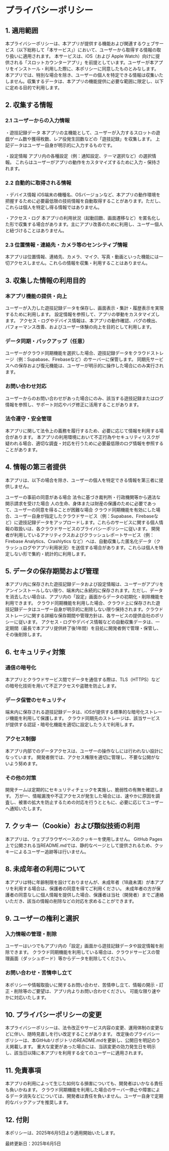 # プライバシーポリシー
## 1. 適用範囲
本プライバシーポリシーは、本アプリが提供する機能および関連するウェブサービス（以下総称して「本サービス」）において、ユーザーから取得する情報の取り扱いに適用されます。
本サービスは、iOS（および Apple Watch）向けに提供される「スロットカウンターアプリ」を前提としています。ユーザーが本アプリをインストール・利用した際に、本ポリシーに同意したものとみなします。
本アプリでは、特別な場合を除き、ユーザーの個人を特定できる情報は収集いたしません。収集するデータは、本アプリの機能提供に必要な範囲に限定し、以下に定める目的で利用します。

## 2. 収集する情報
### 2.1 ユーザーからの入力情報
・遊技記録データ
本アプリの主機能として、ユーザーが入力するスロットの遊戯ゲーム数や獲得枚数、レア役発生回数などの「遊技記録」を収集します。
上記データはユーザー自身が明示的に入力するものです。

・設定情報
アプリ内の各種設定（例：通知設定、テーマ選択など）の選択情報。
これらはユーザーがアプリの動作をカスタマイズするために入力・保持されます。

### 2.2 自動的に取得される情報
・デバイス情報
iOS端末の機種名、OSバージョンなど、本アプリの動作環境を把握するために必要最低限の技術情報を自動取得することがあります。ただし、これらは個人を特定し得る情報ではありません。

・アクセス・ログ
本アプリの利用状況（起動回数、画面遷移など）を匿名化した形で収集する場合があります。主にアプリ改善のために利用し、ユーザー個人と紐づけることはありません。

### 2.3 位置情報・連絡先・カメラ等のセンシティブ情報
本アプリは位置情報、連絡先、カメラ、マイク、写真・動画といった機能には一切アクセスしません。これらの情報を収集・利用することはありません。

## 3. 収集した情報の利用目的
### 本アプリ機能の提供・向上
ユーザーが入力した遊技記録データを保存し、画面表示・集計・履歴表示を実現するために利用します。
設定情報を参照して、アプリの挙動をカスタマイズします。
アクセス・ログやデバイス情報は、本アプリの動作確認、バグの検出、パフォーマンス改善、およびユーザー体験の向上を目的として利用します。

### データ同期・バックアップ（任意）
ユーザーがクラウド同期機能を選択した場合、遊技記録データをクラウドストレージ（例：Supabase、Firebaseなど）のサーバーに保管します。
同期先サービスへの保存および復元機能は、ユーザーが明示的に操作した場合にのみ実行されます。

### お問い合わせ対応
ユーザーからのお問い合わせがあった場合にのみ、該当する遊技記録またはログ情報を参照し、サポート対応やバグ修正に活用することがあります。

### 法令遵守・安全管理
本アプリに関して法令上の義務を履行するため、必要に応じて情報を利用する場合があります。
本アプリの利用環境において不正行為やセキュリティリスクが疑われる場合、適切な調査・対応を行うために必要最低限のログ情報を参照することがあります。

## 4. 情報の第三者提供
本アプリは、以下の場合を除き、ユーザーの個人を特定できる情報を第三者に提供しません。

ユーザーの事前の同意がある場合
法令に基づき裁判所・行政機関等から適法な開示請求を受けた場合
人の生命、身体または財産の保護のために必要であって、ユーザーの同意を得ることが困難な場合
クラウド同期機能を有効にした場合、ユーザー自身が指定したクラウドサービス（例：Supabase、Firebaseなど）に遊技記録データをアップロードします。これらのサービスに関する個人情報の取扱いは、各クラウドサービスのプライバシーポリシーに従います。
開発者が利用しているアナリティクスおよびクラッシュレポートサービス（例：Firebase Analytics、Crashlytics など）へは、自動収集した匿名化データ（クラッシュログやアプリ利用状況）を送信する場合があります。これらは個人を特定しない形で集約・統計的に利用します。

## 5. データの保存期間および管理
本アプリ内に保存された遊技記録データおよび設定情報は、ユーザーがアプリをアンインストールしない限り、端末内に永続的に保存されます。ただし、データを消去したい場合は、アプリ内の「設定」画面からデータの初期化・削除機能を利用できます。
クラウド同期機能を利用した場合、クラウド上に保存された遊技記録データはユーザー自身が明示的に削除しない限り保持されます。クラウドストレージに関する詳細な保存期間や管理方針は、各サービスの提供会社のポリシーに従います。
アクセス・ログやデバイス情報などの自動収集データは、一定期間（最長で本アプリ提供終了後1年間）を目処に開発者側で管理・保管し、その後削除します。

## 6. セキュリティ対策
### 通信の暗号化
本アプリとクラウドサービス間でデータを通信する際は、TLS（HTTPS）などの暗号化技術を用いて不正アクセスや盗聴を防止します。

### データ保管のセキュリティ
端末内に保存される遊技記録データは、iOSが提供する標準的な暗号化ストレージ機能を利用して保護します。
クラウド同期先のストレージは、該当サービスが提供する認証・暗号化機能を適切に設定したうえで利用します。

### アクセス制御
本アプリ内部でのデータアクセスは、ユーザーの操作なしには行われない設計になっています。
開発者側では、アクセス権限を適切に管理し、不要な公開がないよう努めます。

### その他の対策
開発チームは定期的にセキュリティチェックを実施し、脆弱性の有無を確認します。
万が一、情報漏洩や不正アクセスが発生した場合には、速やかに原因を調査し、被害の拡大を防止するための対応を行うとともに、必要に応じてユーザーへ通知いたします。

## 7. クッキー（Cookie）および類似技術の利用
本アプリは、ウェブブラウザベースのクッキーを使用しません。
GitHub Pages上で公開される当README.mdでは、静的なページとして提供されるため、クッキーによるユーザー追跡等は行いません。

## 8. 未成年者の利用について
本アプリは特に年齢制限を設けておりませんが、未成年者（18歳未満）が本アプリを利用する場合は、保護者の同意を得てご利用ください。
未成年者の方が保護者の同意なしに個人情報を提供した場合、保護者は当社（開発者）までご連絡いただき、該当の情報の削除などの対応を求めることができます。

## 9. ユーザーの権利と選択
### 入力情報の管理・削除
ユーザーはいつでもアプリ内の「設定」画面から遊技記録データや設定情報を削除できます。
クラウド同期機能を利用している場合は、クラウドサービスの管理画面（ダッシュボード）等からデータを削除してください。

### お問い合わせ・苦情申し立て
本ポリシーや情報取扱いに関するお問い合わせ、苦情申し立て、情報の開示・訂正・削除等のご要望は、アプリ内よりお問い合わせください。
可能な限り速やかに対応いたします。

## 10. プライバシーポリシーの変更
本プライバシーポリシーは、法令改正やサービス内容の変更、運用体制の変更などに伴い、随時見直しを行い改定することがあります。
改定後のプライバシーポリシーは、本GitHubリポジトリのREADME.mdを更新し、公開日を明記のうえ掲載します。
重大な変更があった場合には、当該変更の効力発生日を明示し、該当日以降に本アプリを利用する全てのユーザーに適用されます。

## 11. 免責事項
本アプリの利用によって生じた如何なる損害についても、開発者はいかなる責任も負いかねます。
クラウド同期機能を利用した場合のサーバー停止や障害によるデータ消失などについては、開発者は責任を負いません。ユーザー自身で定期的なバックアップを推奨します。

## 12. 付則
本ポリシーは、2025年6月5日より適用開始いたします。

最終更新日：2025年6月5日
